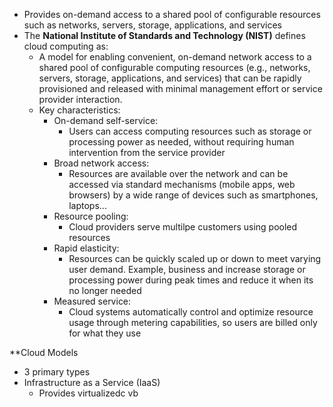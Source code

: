 - Provides on-demand access to a shared pool of configurable resources such as networks, servers, storage, applications, and services
- The **National Institute of Standards and Technology (NIST)** defines cloud computing as:  
	- A model for enabling convenient, on-demand network access to a shared pool of configurable computing resources (e.g., networks, servers, storage, applications, and services) that can be rapidly provisioned and released with minimal management effort or service provider interaction.
	- Key characteristics:
		- On-demand self-service:
			- Users can access computing resources such as storage or processing power as needed, without requiring human intervention from the service provider
		- Broad network access:
			- Resources are available over the network and can be accessed via standard mechanisms (mobile apps, web browsers) by a wide range of devices such as smartphones, laptops...
		- Resource pooling:
			- Cloud providers serve multilpe customers using pooled resources
		- Rapid elasticity:
			- Resources can be quickly scaled up or down to meet varying user demand. Example, business and increase storage or processing power during peak times and reduce it when its no longer needed
		- Measured service:
			- Cloud systems automatically control and optimize resource usage through metering capabilities, so users are billed only for what they use

**Cloud Models
- 3 primary types
- Infrastructure as a Service (IaaS)
	- Provides virtualizedc vb